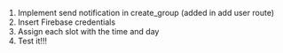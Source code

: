 1. Implement send notification  in create_group (added in add user route)
2. Insert Firebase credentials
3. Assign each slot with the time and day
4. Test it!!!